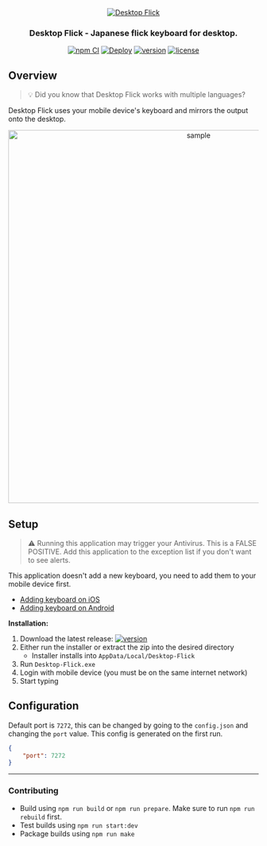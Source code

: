 <div align="center">
    <a href="https://github.com/KatsuteDev/Desktop-Flick#readme">
        <img src="https://raw.githubusercontent.com/KatsuteDev/Desktop-Flick/main/banner.png" alt="Desktop Flick">
    </a>
    <h3>Desktop Flick - Japanese flick keyboard for desktop.</h3>
    <a href="https://github.com/KatsuteDev/Desktop-Flick/actions/workflows/npm_ci.yml"><img src="https://github.com/KatsuteDev/Desktop-Flick/actions/workflows/npm_ci.yml/badge.svg" title="npm CI"></a>
    <a href="https://github.com/KatsuteDev/Desktop-Flick/actions/workflows/deploy.yml"><img src="https://github.com/KatsuteDev/Desktop-Flick/actions/workflows/deploy.yml/badge.svg" title="Deploy"></a>
    <a href="https://github.com/KatsuteDev/Desktop-Flick/releases"><img title="version" src="https://img.shields.io/github/v/release/KatsuteDev/Desktop-Flick"></a>
    <a href="https://github.com/KatsuteDev/Desktop-Flick/blob/main/LICENSE"><img title="license" src="https://img.shields.io/github/license/KatsuteDev/Desktop-Flick"></a>
</div>

## Overview

> 💡 Did you know that Desktop Flick works with multiple languages?

Desktop Flick uses your mobile device's keyboard and mirrors the output onto the desktop.

<div align="center">
    <a href="https://github.com/KatsuteDev/Desktop-Flick">
        <img src="https://raw.githubusercontent.com/KatsuteDev/Desktop-Flick/main/sample.gif" alt="sample" width="750">
    </a>
</div>

## Setup

> ⚠ Running this application may trigger your Antivirus. This is a FALSE POSITIVE. Add this application to the exception list if you don't want to see alerts.

This application doesn't add a new keyboard, you need to add them to your mobile device first.
 - [Adding keyboard on iOS](https://support.apple.com/guide/iphone/add-or-change-keyboards-iph73b71eb/ios)
 - [Adding keyboard on Android](https://www.samsung.com/au/support/mobile-devices/customise-keyboard-layout/)

**Installation:**

 1. Download the latest release: [![version](https://img.shields.io/github/v/release/KatsuteDev/Desktop-Flick)](https://github.com/KatsuteDev/Desktop-Flick/releases)
 2. Either run the installer or extract the zip into the desired directory
     - Installer installs into `AppData/Local/Desktop-Flick`
 3. Run `Desktop-Flick.exe`
 4. Login with mobile device (you must be on the same internet network)
 5. Start typing

## Configuration

Default port is `7272`, this can be changed by going to the `config.json` and changing the `port` value. This config is generated on the first run.

```json
{
    "port": 7272
}
```

<hr>

### Contributing

- Build using `npm run build` or `npm run prepare`. Make sure to run `npm run rebuild` first.
- Test builds using `npm run start:dev`
- Package builds using `npm run make`